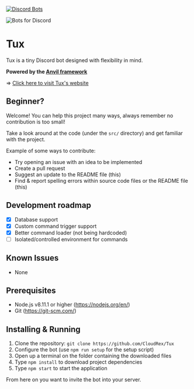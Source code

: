 [![Discord Bots](https://discordbots.org/api/widget/status/381949722157514752.svg)](https://discordbots.org/bot/381949722157514752)

![Bots for Discord](https://botsfordiscord.com/api/v1/bots/381949722157514752/embed)

# Tux
Tux is a tiny Discord bot designed with flexibility in mind.

**Powered by the [Anvil framework](https://github.com/CloudRex/Anvil)**

=> [Click here to visit Tux's website](https://cloudrex.github.io/tux-website/)

## Beginner?
Welcome! You can help this project many ways, always remember no contribution is too small!

Take a look around at the code (under the `src/` directory) and get familiar with the project.

Example of some ways to contribute:

* Try opening an issue with an idea to be implemented
* Create a pull request
* Suggest an update to the README file (this)
* Find & report spelling errors within source code files or the README file (this)

## Development roadmap
* [X] Database support
* [X] Custom command trigger support
* [X] Better command loader (not being hardcoded)
* [ ] Isolated/controlled environment for commands

## Known Issues
* None

## Prerequisites
* Node.js v8.11.1 or higher (https://nodejs.org/en/)
* Git (https://git-scm.com/)

## Installing & Running
1. Clone the repository: `git clone https://github.com/CloudRex/Tux`
2. Configure the bot (use `npm run setup` for the setup script)
3. Open up a terminal on the folder containing the downloaded files
4. Type `npm install` to download project dependencies
5. Type `npm start` to start the application

From here on you want to invite the bot into your server.
